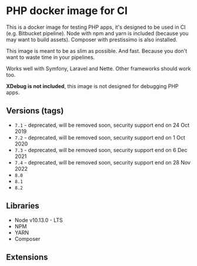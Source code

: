 # PHP docker image for CI

This is a docker image for testing PHP apps, it's designed to be used in CI (e.g. Bitbucket pipeline). Node with npm and yarn is included (because you may want to build assets).
Composer with prestissimo is also installed.

This image is meant to be as slim as possible. And fast. Because you don't want to waste time in your pipelines.

Works well with Symfony, Laravel and Nette. Other frameworks should work too.

**XDebug is not included**, this image is not designed for debugging PHP apps.      

## Versions (tags)

- `7.1` - deprecated, will be removed soon, security support end on 24 Oct 2019
- `7.2` - deprecated, will be removed soon, security support end on 1 Oct 2020
- `7.3` - deprecated, will be removed soon, security support end on 6 Dec 2021
- `7.4` - deprecated, will be removed soon, security support end on 28 Nov 2022
- `8.0`
- `8.1`
- `8.2`

## Libraries

- Node v10.13.0 - LTS
- NPM
- YARN
- Composer

## Extensions


